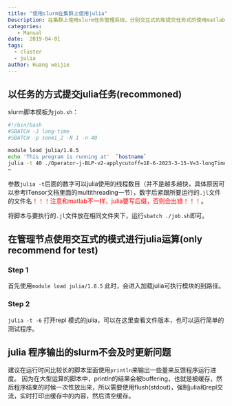 ```yaml
---
title: "使用slurm在集群上使用julia"
Description: 在集群上使用slurm任务管理系统，分别交互式的和提交任务式的使用matlab
categories:
   - Manual
date:  2019-04-01
tags:
  - cluster
  - julia
author: Huang weijie
---
```


## 以任务的方式提交julia任务(recommoned)


slurm脚本模板为`job.sh`：
```sh
#!/bin/bash 
#SBATCH -J long-time
#SBATCH -p sonmi_2 -N 1 -n 40 

module load julia/1.8.5
echo 'This program is running at'  `hostname`
julia -t 40 ./Operator-j-BLP-v2-applycutoff=1E-6-2023-3-15-V=3-longTime.jl
~      

```


参数`julia -t`后面的数字可以julia使用的线程数目（并不是越多越快，具体原因可以参考ITensor文档里面的multithreading一节），数字后紧跟所要运行的`.jl`文件的文件名<span style="color:red">！！！注意和matlab不一样，julia要写后缀，否则会出错！！！</span>。

将脚本与要执行的`.jl`文件放在相同文件夹下，运行`sbatch ./job.sh`即可。


## 在管理节点使用交互式的模式进行julia运算(only recommend for test)



### Step 1
首先使用`module load julia/1.8.5`
此时，会进入加载julia可执行模块的到路径。


### Step 2
`julia -t -6`
打开repl 模式的julia，可以在这里查看文件版本，也可以运行简单的测试程序。


## julia 程序输出的slurm不会及时更新问题
建议在运行时间比较长的脚本里面使用`println`来输出一些量来反馈程序运行进度。
因为在大型运算的脚本中，println的结果会被buffering，也就是被缓存，然后程序结束的时候一次性放出来，所以需要使用flush(stdout)，强制julia和repl交流，实时打印出缓存中的内容，然后清空缓存。

